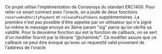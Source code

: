Ce projet utilise l'implémentation de Consensys du standart ERC1400. Pour relier ce smart contract avec l'oracle, on a jouté de deux fonctions `reserveAndVerifyPayment` et `releasePaidTokens` supplémentaires.
La première n'est pas possible d'être appelée par un utilisateur qui n'a signé lui-même le message envoyé en 3ème param "sig" parce qu'on vérifie sa validité.
Pour la deuxième fonction qui est la fonction de callback, on se sert d'un modifier fournit par la librarie "@chainlink/". Ce modifier assure que ce callback ne peut être évoqué qu'avec un requestId valid provenant de l'address de l'oracle.
